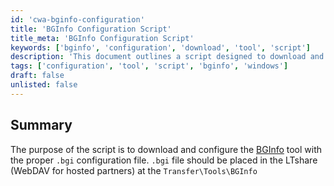 ```yaml
---
id: 'cwa-bginfo-configuration'
title: 'BGInfo Configuration Script'
title_meta: 'BGInfo Configuration Script'
keywords: ['bginfo', 'configuration', 'download', 'tool', 'script']
description: 'This document outlines a script designed to download and configure the BGInfo tool, ensuring the proper .bgi configuration file is placed in the designated LTshare directory for optimal usage.'
tags: ['configuration', 'tool', 'script', 'bginfo', 'windows']
draft: false
unlisted: false
---
```

## Summary

The purpose of the script is to download and configure the [BGInfo](https://learn.microsoft.com/en-us/sysinternals/downloads/bginfo) tool with the proper `.bgi` configuration file. `.bgi` file should be placed in the LTshare (WebDAV for hosted partners) at the `Transfer\Tools\BGInfo`


